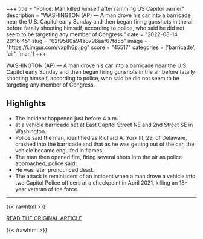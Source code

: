 +++
title = "Police: Man killed himself after ramming US Capitol barrier"
description = "WASHINGTON (AP) — A man drove his car into a barricade near the U.S. Capitol early Sunday and then began firing gunshots in the air before fatally shooting himself, according to police, who said he did not seem to be targeting any member of Congress."
date = "2022-08-14 20:16:45"
slug = "62f9580a94a8796aaf67fd5b"
image = "https://i.imgur.com/vxplh6p.jpg"
score = "45517"
categories = ['barricade', 'air', 'man']
+++

WASHINGTON (AP) — A man drove his car into a barricade near the U.S. Capitol early Sunday and then began firing gunshots in the air before fatally shooting himself, according to police, who said he did not seem to be targeting any member of Congress.

## Highlights

- The incident happened just before 4 a.m.
- at a vehicle barricade set at East Capitol Street NE and 2nd Street SE in Washington.
- Police said the man, identified as Richard A. York III, 29, of Delaware, crashed into the barricade and that as he was getting out of the car, the vehicle became engulfed in flames.
- The man then opened fire, firing several shots into the air as police approached, police said.
- He was later pronounced dead.
- The attack is reminiscent of an incident when a man drove a vehicle into two Capitol Police officers at a checkpoint in April 2021, killing an 18-year veteran of the force.

---

{{< rawhtml >}}
  <p class="article-category">
    <a target="_blank" href="https://apnews.com/article/us-capitol-man-rams-car-into-barricade-kills-himself-5cb76c10dadf0f9c0cae70959e9a6f39">READ THE ORIGINAL ARTICLE</a>
  </p>
{{< /rawhtml >}}
